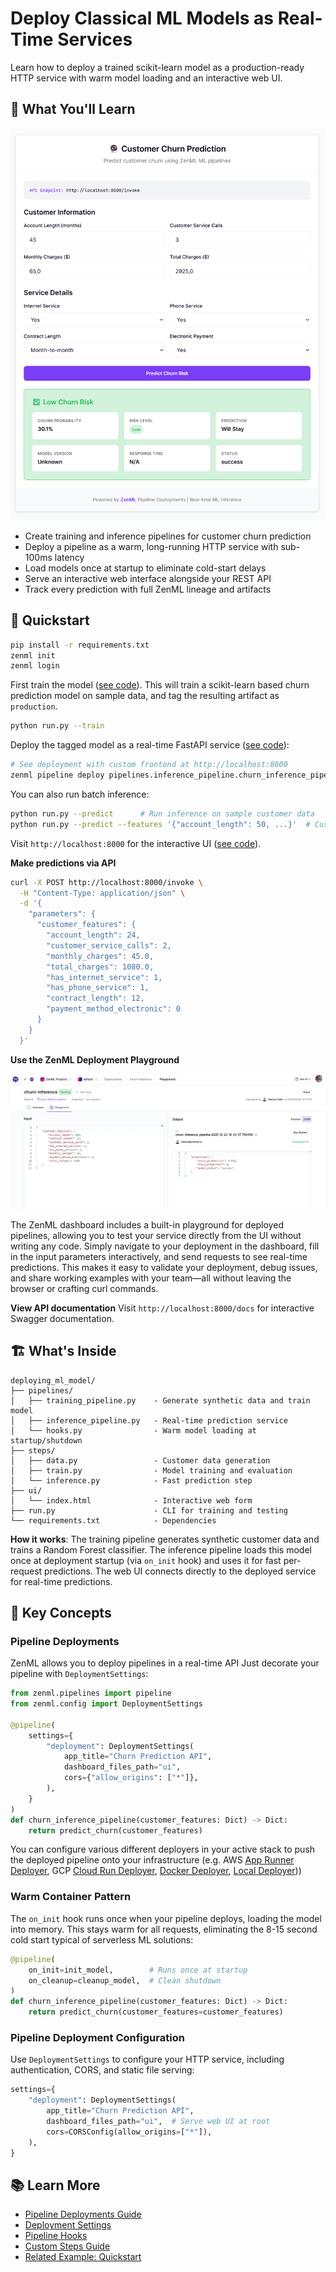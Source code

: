 # Deploy Classical ML Models as Real-Time Services

Learn how to deploy a trained scikit-learn model as a production-ready HTTP service with warm model loading and an interactive web UI.

## 🎯 What You'll Learn

![Interactive Frontend UI](assets/frontend.png)

- Create training and inference pipelines for customer churn prediction
- Deploy a pipeline as a warm, long-running HTTP service with sub-100ms latency
- Load models once at startup to eliminate cold-start delays
- Serve an interactive web interface alongside your REST API
- Track every prediction with full ZenML lineage and artifacts

## 🏃 Quickstart

```bash
pip install -r requirements.txt
zenml init
zenml login
```

First train the model ([see code](pipelines/training_pipeline.py)). This will train a scikit-learn based churn prediction model on sample data, and tag the resulting artifact as `production`.

```bash
python run.py --train
```

Deploy the tagged model as a real-time FastAPI service ([see code](pipelines/inference_pipeline.py)):

```bash
# See deployment with custom frontend at http://localhost:8000
zenml pipeline deploy pipelines.inference_pipeline.churn_inference_pipeline
```

You can also run batch inference:

```bash
python run.py --predict      # Run inference on sample customer data
python run.py --predict --features '{"account_length": 50, ...}'  # Custom prediction
```

Visit `http://localhost:8000` for the interactive UI ([see code](ui/index.html)).

**Make predictions via API**

```bash
curl -X POST http://localhost:8000/invoke \
  -H "Content-Type: application/json" \
  -d '{
    "parameters": {
      "customer_features": {
        "account_length": 24,
        "customer_service_calls": 2,
        "monthly_charges": 45.0,
        "total_charges": 1080.0,
        "has_internet_service": 1,
        "has_phone_service": 1,
        "contract_length": 12,
        "payment_method_electronic": 0
      }
    }
  }'
```

**Use the ZenML Deployment Playground**

![ZenML Pipeline Deployment Playground](assets/churn-playground.png)

The ZenML dashboard includes a built-in playground for deployed pipelines, allowing you to test your service directly from the UI without writing any code. Simply navigate to your deployment in the dashboard, fill in the input parameters interactively, and send requests to see real-time predictions. This makes it easy to validate your deployment, debug issues, and share working examples with your team—all without leaving the browser or crafting curl commands.

**View API documentation**
Visit `http://localhost:8000/docs` for interactive Swagger documentation.

## 🏗️ What's Inside

```
deploying_ml_model/
├── pipelines/
│   ├── training_pipeline.py    - Generate synthetic data and train model
│   ├── inference_pipeline.py   - Real-time prediction service
│   └── hooks.py                - Warm model loading at startup/shutdown
├── steps/
│   ├── data.py                 - Customer data generation
│   ├── train.py                - Model training and evaluation
│   └── inference.py            - Fast prediction step
├── ui/
│   └── index.html              - Interactive web form
├── run.py                      - CLI for training and testing
└── requirements.txt            - Dependencies
```

**How it works**: The training pipeline generates synthetic customer data and trains a Random Forest classifier. The inference pipeline loads this model once at deployment startup (via `on_init` hook) and uses it for fast per-request predictions. The web UI connects directly to the deployed service for real-time predictions.

## 🔑 Key Concepts

### **Pipeline Deployments**

ZenML allows you to deploy pipelines in a real-time API Just decorate your pipeline with `DeploymentSettings`:

```python
from zenml.pipelines import pipeline
from zenml.config import DeploymentSettings

@pipeline(
    settings={
        "deployment": DeploymentSettings(
            app_title="Churn Prediction API",
            dashboard_files_path="ui",
            cors={"allow_origins": ["*"]},
        ),
    }
)
def churn_inference_pipeline(customer_features: Dict) -> Dict:
    return predict_churn(customer_features)
```

You can configure various different deployers in your active stack to push the deployed pipeline onto your infrastructure (e.g. AWS [App Runner Deployer](https://docs.zenml.io/component-guide/deployers/aws-app-runner), GCP [Cloud Run Deployer](https://docs.zenml.io/component-guide/deployers/gcp-cloud-run), [Docker Deployer](https://docs.zenml.io/component-guide/deployers/docker), [Local Deployer](https://docs.zenml.io/component-guide/deployers/local)))

### **Warm Container Pattern**

The `on_init` hook runs once when your pipeline deploys, loading the model into memory. This stays warm for all requests, eliminating the 8-15 second cold start typical of serverless ML solutions:

```python
@pipeline(
    on_init=init_model,        # Runs once at startup
    on_cleanup=cleanup_model,  # Clean shutdown
)
def churn_inference_pipeline(customer_features: Dict) -> Dict:
    return predict_churn(customer_features=customer_features)
```

### **Pipeline Deployment Configuration**

Use `DeploymentSettings` to configure your HTTP service, including authentication, CORS, and static file serving:

```python
settings={
    "deployment": DeploymentSettings(
        app_title="Churn Prediction API",
        dashboard_files_path="ui",  # Serve web UI at root
        cors=CORSConfig(allow_origins=["*"]),
    ),
}
```

## 📚 Learn More

- [Pipeline Deployments Guide](https://docs.zenml.io/how-to/deployment/deployment)
- [Deployment Settings](https://docs.zenml.io/how-to/deployment/deployment_settings)
- [Pipeline Hooks](https://docs.zenml.io/how-to/steps-pipelines/advanced_features#pipeline-and-step-hooks)
- [Custom Steps Guide](https://docs.zenml.io/how-to/steps-pipelines/steps_and_pipelines)
- [Related Example: Quickstart](../quickstart/README.md)
